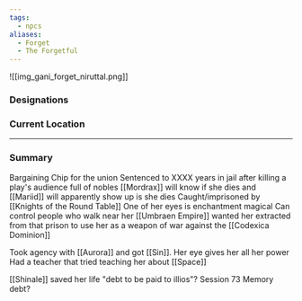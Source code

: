 ```yaml
---
tags:
  - npcs
aliases:
  - Forget
  - The Forgetful
---
```

![[img_gani_forget_niruttal.png]]

### Designations


### Current Location


___
### Summary
Bargaining Chip for the union 
Sentenced to XXXX years in jail after killing a play's audience full of nobles 
[[Mordrax]] will know if she dies and [[Mariid]] will apparently show up is she dies
Caught/imprisoned by [[Knights of the Round Table]]
One of her eyes is enchantment magical
Can control people who walk near her
[[Umbraen Empire]] wanted her extracted from that prison to use her as a weapon of war against the [[Codexica Dominion]]

Took agency with [[Aurora]] and got [[Sin]]. 
Her eye gives her all her power
Had a teacher that tried teaching her about [[Space]]

[[Shinale]] saved her life 
"debt to be paid to illios"? Session 73
Memory debt?
